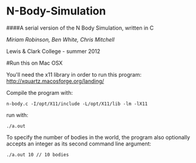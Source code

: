 N-Body-Simulation
=================

####A serial version of the N Body Simulation, written in C

*Miriam Robinson, Ben White, Chris Mitchell*

Lewis & Clark College - summer 2012

#Run this on Mac OSX

You'll need the x11 library in order to run this program: http://xquartz.macosforge.org/landing/
  
Compile the program with:

`n-body.c -I/opt/X11/include -L/opt/X11/lib -lm -lX11`

run with:

 `./a.out`

To specify the number of bodies in the world, the program also
optionally accepts an integer as its second command line argument:
 
 `./a.out 10 // 10 bodies`

